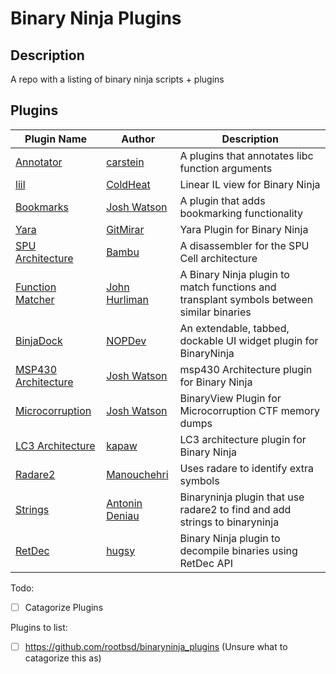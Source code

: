 # Binary Ninja Plugins
## Description
A repo with a listing of binary ninja scripts + plugins

## Plugins
| Plugin Name | Author | Description |
|-------------|--------|-------------|
|[Annotator](https://github.com/carstein/Annnotater)|[carstein](https://github.com/carstein)|A plugins that annotates libc function arguments|
|[liil](https://github.com/ColdHeat/liil)|[ColdHeat](https://github.com/ColdHeat)|Linear IL view for Binary Ninja|
|[Bookmarks](https://github.com/joshwatson/binaryninja-bookmarks)|[Josh Watson](https://github.com/joshwatson)|A plugin that adds bookmarking functionality|
|[Yara](https://github.com/GitMirar/BinaryNinjaYaraPlugin)|[GitMirar](https://github.com/GitMirar)|Yara Plugin for Binary Ninja|
|[SPU Architecture](https://github.com/bambu/binaryninja-spu)|[Bambu](https://github.com/bambu)|A disassembler for the SPU Cell architecture|
|[Function Matcher](https://github.com/jhurliman/binaryninja-functionmatcher)|[John Hurliman](https://github.com/jhurliman)|A Binary Ninja plugin to match functions and transplant symbols between similar binaries|
|[BinjaDock](https://github.com/NOPDev/BinjaDock)|[NOPDev](https://github.com/NOPDev)|An extendable, tabbed, dockable UI widget plugin for BinaryNinja|
|[MSP430 Architecture](https://github.com/joshwatson/binaryninja-msp430)|[Josh Watson](https://github.com/joshwatson)|msp430 Architecture plugin for Binary Ninja|
|[Microcorruption](https://github.com/joshwatson/binaryninja-microcorruption)|[Josh Watson](https://github.com/joshwatson)|BinaryView Plugin for Microcorruption CTF memory dumps|
|[LC3 Architecture](https://github.com/kapaw/binaryninja-lc3)|[kapaw](https://github.com/kapaw)|LC3 architecture plugin for Binary Ninja|
|[Radare2](https://github.com/Manouchehri/binaryninja-radare2)|[Manouchehri](https://github.com/Manouchehri)|Uses radare to identify extra symbols|
|[Strings](https://github.com/Antonin-Deniau/bnstrings)|[Antonin Deniau](https://github.com/Antonin-Deniau)|Binaryninja plugin that use radare2 to find and add strings to binaryninja|
|[RetDec](https://github.com/hugsy/binja-retdec)|[hugsy](https://github.com/hugsy)|Binary Ninja plugin to decompile binaries using RetDec API|




Todo:
 - [ ] Catagorize Plugins
 
Plugins to list:
  - [ ] https://github.com/rootbsd/binaryninja_plugins (Unsure what to catagorize this as)
